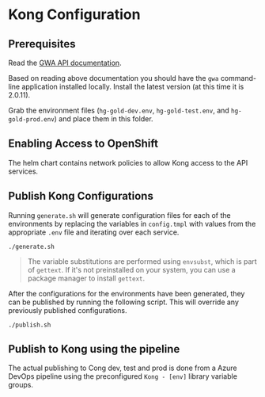 # Kong Configuration

## Prerequisites

Read the [GWA API documentation](https://bcgov.github.io/aps-infra-platform/guides/owner-journey/).

Based on reading above documentation you should have the `gwa` command-line application installed locally. Install the latest version (at this time it is 2.0.11).

Grab the environment files (`hg-gold-dev.env`, `hg-gold-test.env`, and `hg-gold-prod.env`) and place them in this folder.

## Enabling Access to OpenShift

The helm chart contains network policies to allow Kong access to the API services.

## Publish Kong Configurations

Running `generate.sh` will generate configuration files for each of the environments by replacing the variables in `config.tmpl` with values from the appropriate `.env` file and iterating over each service.

```shell
./generate.sh
```

> The variable substitutions are performed using `envsubst`, which is part of `gettext`. If it's not preinstalled on your system, you can use a package manager to install `gettext`.

After the configurations for the environments have been generated, they can be published by running the following script. This will override any previously published configurations.

```shell
./publish.sh
```

## Publish to Kong using the pipeline

The actual publishing to Cong dev, test and prod is done from a Azure DevOps pipeline using the preconfigured `Kong - [env]` library variable groups.
